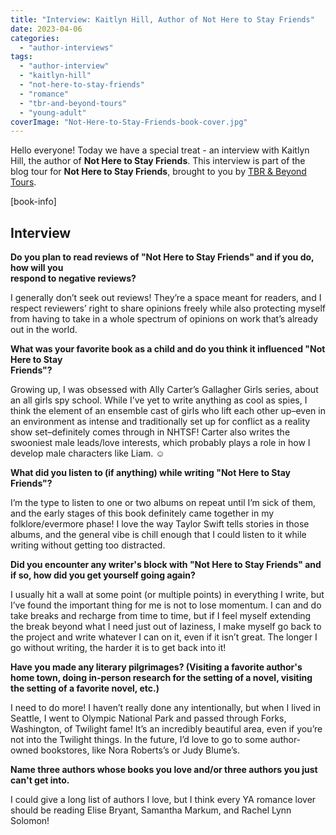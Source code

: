 ```yaml
---
title: "Interview: Kaitlyn Hill, Author of Not Here to Stay Friends"
date: 2023-04-06
categories: 
  - "author-interviews"
tags: 
  - "author-interview"
  - "kaitlyn-hill"
  - "not-here-to-stay-friends"
  - "romance"
  - "tbr-and-beyond-tours"
  - "young-adult"
coverImage: "Not-Here-to-Stay-Friends-book-cover.jpg"
---
```


Hello everyone! Today we have a special treat - an interview with Kaitlyn Hill, the author of **Not Here to Stay Friends**. This interview is part of the blog tour for **Not Here to Stay Friends**, brought to you by [TBR & Beyond Tours](https://tbrandbeyondtours.com/2023/02/25/tour-schedule-not-here-to-stay-friends-by-kaitlyn-hill/).

\[book-info\]

## Interview

**Do you plan to read reviews of "Not Here to Stay Friends" and if you do, how will you  
respond to negative reviews?**

I generally don’t seek out reviews! They’re a space meant for readers, and I respect reviewers’ right to share opinions freely while also protecting myself from having to take in a whole spectrum of opinions on work that’s already out in the world.

**What was your favorite book as a child and do you think it influenced "Not Here to Stay  
Friends"?**

Growing up, I was obsessed with Ally Carter’s Gallagher Girls series, about an all girls spy school. While I’ve yet to write anything as cool as spies, I think the element of an ensemble cast of girls who lift each other up–even in an environment as intense and traditionally set up for conflict as a reality show set–definitely comes through in NHTSF! Carter also writes the swooniest male leads/love interests, which probably plays a role in how I develop male characters like Liam. ☺️

**What did you listen to (if anything) while writing "Not Here to Stay Friends"?**

I’m the type to listen to one or two albums on repeat until I’m sick of them, and the early stages of this book definitely came together in my folklore/evermore phase! I love the way Taylor Swift tells stories in those albums, and the general vibe is chill enough that I could listen to it while writing without getting too distracted.

**Did you encounter any writer's block with "Not Here to Stay Friends" and if so, how did you get yourself going again?**

I usually hit a wall at some point (or multiple points) in everything I write, but I’ve found the important thing for me is not to lose momentum. I can and do take breaks and recharge from time to time, but if I feel myself extending the break beyond what I need just out of laziness, I make myself go back to the project and write whatever I can on it, even if it isn’t great. The longer I go without writing, the harder it is to get back into it!

**Have you made any literary pilgrimages? (Visiting a favorite author's home town, doing in-person research for the setting of a novel, visiting the setting of a favorite novel, etc.)**

I need to do more! I haven’t really done any intentionally, but when I lived in Seattle, I went to Olympic National Park and passed through Forks, Washington, of Twilight fame! It’s an incredibly beautiful area, even if you’re not into the Twilight things. In the future, I’d love to go to some author-owned bookstores, like Nora Roberts’s or Judy Blume’s.

**Name three authors whose books you love and/or three authors you just can't get into.**

I could give a long list of authors I love, but I think every YA romance lover should be reading Elise Bryant, Samantha Markum, and Rachel Lynn Solomon!
